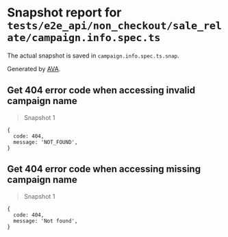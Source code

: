 # Snapshot report for `tests/e2e_api/non_checkout/sale_relate/campaign.info.spec.ts`

The actual snapshot is saved in `campaign.info.spec.ts.snap`.

Generated by [AVA](https://ava.li).

## Get 404 error code when accessing invalid campaign name

> Snapshot 1

    {
      code: 404,
      message: 'NOT_FOUND',
    }

## Get 404 error code when accessing missing campaign name

> Snapshot 1

    {
      code: 404,
      message: 'Not found',
    }
